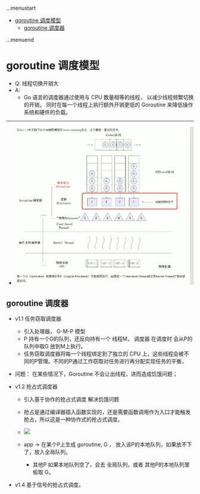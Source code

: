 ...menustart

- [goroutine   调度模型](#f4826ea9897f6bce6753b7e50f3b09a8)
    - [goroutine 调度器](#082161a812b70f02ba7d92f847db36a4)

...menuend


<h2 id="f4826ea9897f6bce6753b7e50f3b09a8"></h2>


# goroutine   调度模型

- Q: 线程切换开销大
- A:
    - Go 语言的调度器通过使用与 CPU 数量相等的线程， 以减少线程频繁切换的开销， 同时在每一个线程上执行额外开销更低的 Goroutine 来降低操作系统和硬件的负载。

---

- ![](../imgs/go_routine_schedule.jpeg)



<h2 id="082161a812b70f02ba7d92f847db36a4"></h2>


## goroutine 调度器

- v1.1 任务窃取调度器
    - 引入处理器， G-M-P 模型
    - P 持有一个G的队列，还反向持有一个 线程M， 调度器 在调度时 会从P的队列中取G 放到M上执行。
    - 任务窃取调度器将每一个线程绑定到了独立的 CPU 上，这些线程会被不同的P管理。不同的P通过工作窃取对任务进行再分配实现任务的平衡，
- 问题： 在某些情况下，Goroutine 不会让出线程，进而造成饥饿问题；

- v1.2 抢占式调度器
    - 引入基于协作的抢占式调度 解决饥饿问题
    - 抢占是通过编译器插入函数实现的，还是需要函数调用作为入口才能触发抢占，所以这是一种协作式的抢占式调度。
    - ![](https://img.draveness.me/2020-02-02-15805792666151-golang-gmp.png)

    - app -> 在某个P上生成 goroutine, G ， 放入该P的本地队列，如果放不下了，放入全局队列。 
        - 其他P 如果本地队列空了，会去 全局队列，或者 其他P的本地队列里 偷取 G。

- v1.4 基于信号的抢占式调度。







